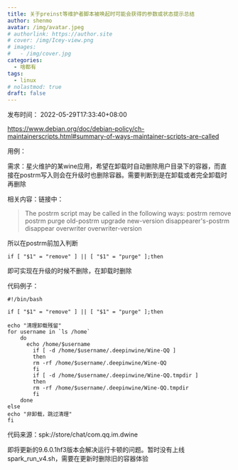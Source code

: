 ```yaml
---
title: 关于preinst等维护者脚本被唤起时可能会获得的参数或状态提示总结
author: shenmo
avatar: /img/avatar.jpeg
# authorlink: https://author.site
# cover: /img/Icey-view.png
# images:
#   - /img/cover.jpg
categories:
  - 啥都有
tags:
  - linux 
# nolastmod: true
draft: false
---
```

发布时间： 2022-05-29T17:33:40+08:00



<!--more-->
https://www.debian.org/doc/debian-policy/ch-maintainerscripts.html#summary-of-ways-maintainer-scripts-are-called

用例：

需求：星火维护的某wine应用，希望在卸载时自动删除用户目录下的容器，而直接在postrm写入则会在升级时也删除容器。需要判断到是在卸载或者完全卸载时再删除

相关内容：链接中：
>The postrm script may be called in the following ways:
postrm remove
postrm purge
old-postrm upgrade new-version
disappearer's-postrm disappear overwriter overwriter-version

所以在postrm前加入判断

`if [ "$1" = "remove" ] || [ "$1" = "purge" ];then`

即可实现在升级的时候不删除，在卸载时删除

代码例子：

```
#!/bin/bash

if [ "$1" = "remove" ] || [ "$1" = "purge" ];then

echo "清理卸载残留"
for username in `ls /home`  
    do
      echo /home/$username
        if [ -d /home/$username/.deepinwine/Wine-QQ ]
        then
        rm -rf /home/$username/.deepinwine/Wine-QQ
        fi
        if [ -d /home/$username/.deepinwine/Wine-QQ.tmpdir ]
        then
        rm -rf /home/$username/.deepinwine/Wine-QQ.tmpdir
        fi
    done
else
echo "非卸载，跳过清理"
fi
```

代码来源：spk://store/chat/com.qq.im.dwine

即将更新的9.6.0.1hf3版本会解决运行卡顿的问题。暂时没有上线spark_run_v4.sh，需要在更新时删除旧的容器体验
